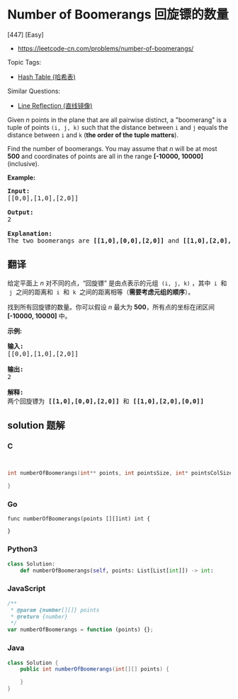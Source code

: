 # Number of Boomerangs 回旋镖的数量

[447] [Easy]

- https://leetcode-cn.com/problems/number-of-boomerangs/

Topic Tags:

- [Hash Table (哈希表)](https://leetcode-cn.com/tag/hash-table/)

Similar Questions:

- [Line Reflection (直线镜像)](https://leetcode-cn.com/problems/line-reflection/)

Given _n_ points in the plane that are all pairwise distinct, a "boomerang" is a tuple of points `(i, j, k)` such that the distance between `i` and `j` equals the distance between `i` and `k` (**the order of the tuple matters**).

Find the number of boomerangs. You may assume that _n_ will be at most **500** and coordinates of points are all in the range **\[-10000, 10000\]** (inclusive).

**Example:**

<pre><b>Input:</b>
[[0,0],[1,0],[2,0]]

<b>Output:</b>
2

<b>Explanation:</b>
The two boomerangs are <b>[[1,0],[0,0],[2,0]]</b> and <b>[[1,0],[2,0],[0,0]]</b>
</pre>

## 翻译

给定平面上 _n_ 对不同的点，“回旋镖” 是由点表示的元组  `(i, j, k)` ，其中  `i`  和  `j`  之间的距离和  `i`  和  `k`  之间的距离相等（**需要考虑元组的顺序**）。

找到所有回旋镖的数量。你可以假设 _n_ 最大为 **500**，所有点的坐标在闭区间 **\[-10000, 10000\]** 中。

**示例:**

<pre><strong>输入:</strong>
[[0,0],[1,0],[2,0]]

<strong>输出:</strong>
2

<strong>解释:</strong>
两个回旋镖为 <strong>[[1,0],[0,0],[2,0]]</strong> 和 <strong>[[1,0],[2,0],[0,0]]</strong>
</pre>

## solution 题解

### C

```c


int numberOfBoomerangs(int** points, int pointsSize, int* pointsColSize){

}


```

### Go

```golang
func numberOfBoomerangs(points [][]int) int {

}
```

### Python3

```python
class Solution:
    def numberOfBoomerangs(self, points: List[List[int]]) -> int:

```

### JavaScript

```javascript
/**
 * @param {number[][]} points
 * @return {number}
 */
var numberOfBoomerangs = function (points) {};
```

### Java

```java
class Solution {
    public int numberOfBoomerangs(int[][] points) {

    }
}
```
